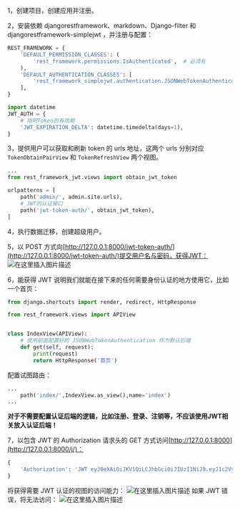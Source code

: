 1，创建项目，创建应用并注册。

2，安装依赖 djangorestframework、markdown、Django-filter 和 djangorestframework-simplejwt ，并注册与配置：

```python
REST_FRAMEWORK = {
    'DEFAULT_PERMISSION_CLASSES': (
        'rest_framework.permissions.IsAuthenticated',  # 必须有
    ),
    'DEFAULT_AUTHENTICATION_CLASSES': [
        'rest_framework_simplejwt.authentication.JSONWebTokenAuthentication',
    ],
}

import datetime
JWT_AUTH = {
    # 指明Token的有效期
    'JWT_EXPIRATION_DELTA': datetime.timedelta(days=1),
}
```
3，提供用户可以获取和刷新 token 的 urls 地址，这两个 urls 分别对应 `TokenObtainPairView` 和 `TokenRefreshView` 两个视图。

```python
...
from rest_framework_jwt.views import obtain_jwt_token

urlpatterns = [
    path('admin/', admin.site.urls),
    # JWT的认证接口
    path('jwt-token-auth/', obtain_jwt_token),
]
```
4，执行数据迁移，创建超级用户。

5，以 POST 方式向[http://127.0.0.1:8000/jwt-token-auth/](http://127.0.0.1:8000/jwt-token-auth/)提交用户名与密码，获得JWT：
![在这里插入图片描述](https://img-blog.csdnimg.cn/882efff549d34927a16dc909b3ba8896.png?x-oss-process=image/watermark,type_d3F5LXplbmhlaQ,shadow_50,text_Q1NETiBAZGFuZ2Z1bGlu,size_20,color_FFFFFF,t_70,g_se,x_16)


6，能获得 JWT 说明我们就能在接下来的任何需要身份认证的地方使用它，比如一个首页：
```python
from django.shortcuts import render, redirect, HttpResponse

from rest_framework.views import APIView


class IndexView(APIView):
	# 使用前面配置好的 JSONWebTokenAuthentication 作为默认后端
    def get(self, request):
        print(request)
        return HttpResponse('首页')
```
配置试图路由：

```python
...
	path('index/',IndexView.as_view(),name='index')
...
```
**对于不需要配置认证后端的逻辑，比如注册、登录、注销等，不应该使用JWT相关放入认证后端！**

7，以包含 JWT 的 Authorization 请求头的 GET 方式访问[http://127.0.0.1:8000](http://127.0.0.1:8000/j/)：

```python
{
	'Authorization': 'JWT eyJ0eXAiOiJKV1QiLCJhbGciOiJIUzI1NiJ9.eyJ1c2VyX2lkIjoxLCJ1c2VybmFtZSI6InVzZXIxIiwiZXhwIjoxNjQ4MzcwNDM4LCJlbWFpbCI6InVzZXIxQHVzZXIuY29tIn0.RVrB8mukA4p4iruZh_wTMTVaZFzjYG50rRPmVRI3uqA'
}
```
将获得需要 JWT 认证的视图的访问能力：
![在这里插入图片描述](https://img-blog.csdnimg.cn/541129da513441ddb841bd95a85644bd.png?x-oss-process=image/watermark,type_d3F5LXplbmhlaQ,shadow_50,text_Q1NETiBAZGFuZ2Z1bGlu,size_20,color_FFFFFF,t_70,g_se,x_16)
如果 JWT 错误，将无法访问：
![在这里插入图片描述](https://img-blog.csdnimg.cn/97652f52843045fcb82def6efe7f6d8f.png?x-oss-process=image/watermark,type_d3F5LXplbmhlaQ,shadow_50,text_Q1NETiBAZGFuZ2Z1bGlu,size_20,color_FFFFFF,t_70,g_se,x_16)